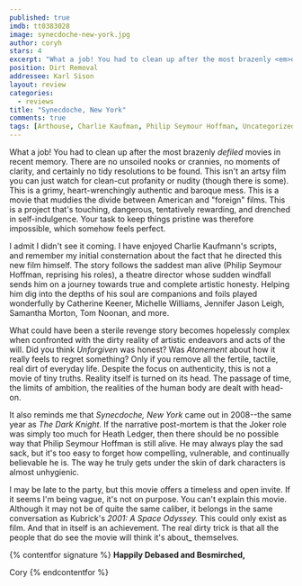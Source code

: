 ```yaml
---
published: true
imdb: tt0383028
image: synecdoche-new-york.jpg
author: coryh
stars: 4
excerpt: "What a job! You had to clean up after the most brazenly <em>defiled</em> movies in recent memory."
position: Dirt Removal
addressee: Karl Sison
layout: review
categories:
  - reviews
title: "Synecdoche, New York"
comments: true
tags: [Arthouse, Charlie Kaufman, Philip Seymour Hoffman, Uncategorized]
---
```

What a job! You had to clean up after the most brazenly _defiled_ movies in recent memory. There are no unsoiled nooks or crannies, no moments of clarity, and certainly no tidy resolutions to be found. This isn't an artsy film you can just watch for clean-cut profanity or nudity (though there is some). This is a grimy, heart-wrenchingly authentic and baroque mess. This is a movie that muddies the divide between American and "foreign" films. This is a project that's touching, dangerous, tentatively rewarding, and drenched in self-indulgence. Your task to keep things pristine was therefore impossible, which somehow feels perfect.

I admit I didn't see it coming. I have enjoyed Charlie Kaufmann's scripts, and remember my initial consternation about the fact that he directed this new film himself. The story follows the saddest man alive (Philip Seymour Hoffman, reprising his roles), a theatre director whose sudden windfall sends him on a journey towards true and complete artistic honesty. Helping him dig into the depths of his soul are companions and foils played wonderfully by Catherine Keener, Michelle Williams, Jennifer Jason Leigh, Samantha Morton, Tom Noonan, and more.

What could have been a sterile revenge story becomes hopelessly complex when confronted with the dirty reality of artistic endeavors and acts of the will. Did you think _Unforgiven_ was honest? Was _Atonement_ about how it really feels to regret something? Only if you remove all the fertile, tactile, real dirt of everyday life. Despite the focus on authenticity, this is not a movie of tiny truths. Reality itself is turned on its head. The passage of time, the limits of ambition, the realities of the human body are dealt with head-on.

It also reminds me that _Synecdoche, New York_ came out in 2008--the same year as _The Dark Knight_. If the narrative post-mortem is that the Joker role was simply too much for Heath Ledger, then there should be no possible way that Philip Seymour Hoffman is still alive. He may always play the sad sack, but it's too easy to forget how compelling, vulnerable, and continually believable he is. The way he truly gets under the skin of dark characters is almost unhygienic.

I may be late to the party, but this movie offers a timeless and open invite. If it seems I'm being vague, it's not on purpose. You can't explain this movie. Although it may not be of quite the same caliber, it belongs in the same conversation as Kubrick's _2001: A Space Odyssey._ This could only exist as film. And that in itself is an achievement. The real dirty trick is that all the people that do see the movie will think it's about_ themselves.

{% contentfor signature %}
**Happily Debased and Besmirched,**

Cory
{% endcontentfor %}